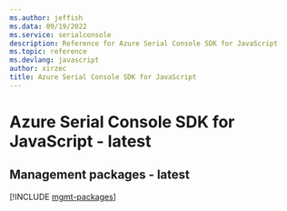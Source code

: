 ```yaml
---
ms.author: jeffish
ms.data: 09/19/2022
ms.service: serialconsole
description: Reference for Azure Serial Console SDK for JavaScript
ms.topic: reference
ms.devlang: javascript
author: xirzec
title: Azure Serial Console SDK for JavaScript
---
```

# Azure Serial Console SDK for JavaScript - latest

## Management packages - latest
[!INCLUDE [mgmt-packages](serial-console-mgmt-index.md)]